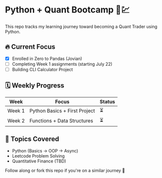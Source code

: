 # Python + Quant Bootcamp 🧠💹

This repo tracks my learning journey toward becoming a Quant Trader using Python.

## 🔥 Current Focus
- [x] Enrolled in Zero to Pandas (Jovian)
- [ ] Completing Week 1 assignments (starting July 22)
- [ ] Building CLI Calculator Project

## 🗓 Weekly Progress
| Week | Focus | Status |
|------|-------|--------|
| Week 1 | Python Basics + First Project | ⏳ |
| Week 2 | Functions + Data Structures | ⏳ |

## 🧠 Topics Covered
- Python (Basics → OOP → Async)
- Leetcode Problem Solving
- Quantitative Finance (TBD)

Follow along or fork this repo if you're on a similar journey 🚀
